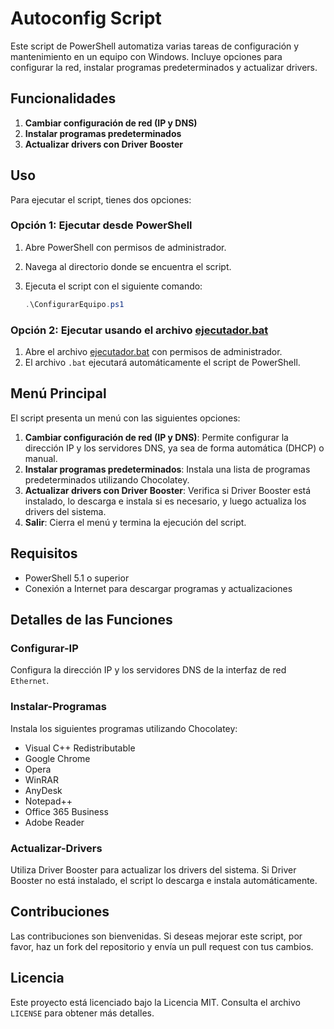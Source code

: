 # Autoconfig Script

Este script de PowerShell automatiza varias tareas de configuración y mantenimiento en un equipo con Windows. Incluye opciones para configurar la red, instalar programas predeterminados y actualizar drivers.

## Funcionalidades

1. **Cambiar configuración de red (IP y DNS)**
2. **Instalar programas predeterminados**
3. **Actualizar drivers con Driver Booster**

## Uso

Para ejecutar el script, tienes dos opciones:

### Opción 1: Ejecutar desde PowerShell

1. Abre PowerShell con permisos de administrador.
2. Navega al directorio donde se encuentra el script.
3. Ejecuta el script con el siguiente comando:

    ```powershell
    .\ConfigurarEquipo.ps1
    ```

### Opción 2: Ejecutar usando el archivo [ejecutador.bat](http://_vscodecontentref_/1)

1. Abre el archivo [ejecutador.bat](http://_vscodecontentref_/2) con permisos de administrador.
2. El archivo `.bat` ejecutará automáticamente el script de PowerShell.

## Menú Principal

El script presenta un menú con las siguientes opciones:

1. **Cambiar configuración de red (IP y DNS)**: Permite configurar la dirección IP y los servidores DNS, ya sea de forma automática (DHCP) o manual.
2. **Instalar programas predeterminados**: Instala una lista de programas predeterminados utilizando Chocolatey.
3. **Actualizar drivers con Driver Booster**: Verifica si Driver Booster está instalado, lo descarga e instala si es necesario, y luego actualiza los drivers del sistema.
4. **Salir**: Cierra el menú y termina la ejecución del script.

## Requisitos

- PowerShell 5.1 o superior
- Conexión a Internet para descargar programas y actualizaciones

## Detalles de las Funciones

### Configurar-IP

Configura la dirección IP y los servidores DNS de la interfaz de red `Ethernet`.

### Instalar-Programas

Instala los siguientes programas utilizando Chocolatey:

- Visual C++ Redistributable
- Google Chrome
- Opera
- WinRAR
- AnyDesk
- Notepad++
- Office 365 Business
- Adobe Reader

### Actualizar-Drivers

Utiliza Driver Booster para actualizar los drivers del sistema. Si Driver Booster no está instalado, el script lo descarga e instala automáticamente.

## Contribuciones

Las contribuciones son bienvenidas. Si deseas mejorar este script, por favor, haz un fork del repositorio y envía un pull request con tus cambios.

## Licencia

Este proyecto está licenciado bajo la Licencia MIT. Consulta el archivo `LICENSE` para obtener más detalles.